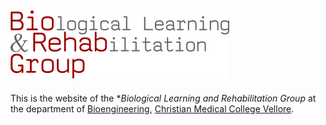 ![BioRehab Group](images/logo.png)
---

This is the website of the **Biological Learning and Rehabilitation Group* at the department of [Bioengineering](http://www.bioe-cmcvellore.in/), [Christian Medical College Vellore](http://www.cmch-vellore.edu/).